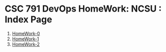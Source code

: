 # CSC 791 DevOps HomeWork: NCSU : Index Page

1. [HomeWork-0](HW/HW0/HW0.md)
2. [HomeWork-1](HW/HW1/README.md)
3. [HomeWork-2](HW/HW2/README.md)

